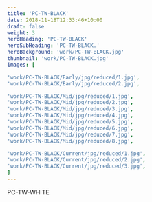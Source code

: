 ```yaml
---
title: 'PC-TW-BLACK'
date: 2018-11-18T12:33:46+10:00
draft: false
weight: 3
heroHeading: 'PC-TW-BLACK'
heroSubHeading: 'PC-TW-BLACK.'
heroBackground: 'work/PC-TW-BLACK.jpg'
thumbnail: 'work/PC-TW-BLACK.jpg'
images: [

'work/PC-TW-BLACK/Early/jpg/reduced/1.jpg',
'work/PC-TW-BLACK/Early/jpg/reduced/2.jpg',

'work/PC-TW-BLACK/Mid/jpg/reduced/1.jpg',
'work/PC-TW-BLACK/Mid/jpg/reduced/2.jpg',
'work/PC-TW-BLACK/Mid/jpg/reduced/3.jpg',
'work/PC-TW-BLACK/Mid/jpg/reduced/4.jpg',
'work/PC-TW-BLACK/Mid/jpg/reduced/5.jpg',
'work/PC-TW-BLACK/Mid/jpg/reduced/6.jpg',
'work/PC-TW-BLACK/Mid/jpg/reduced/7.jpg',
'work/PC-TW-BLACK/Mid/jpg/reduced/8.jpg',

'work/PC-TW-BLACK/Current/jpg/reduced/1.jpg',
'work/PC-TW-BLACK/Current/jpg/reduced/2.jpg',
'work/PC-TW-BLACK/Current/jpg/reduced/3.jpg',
]
---
```


PC-TW-WHITE
